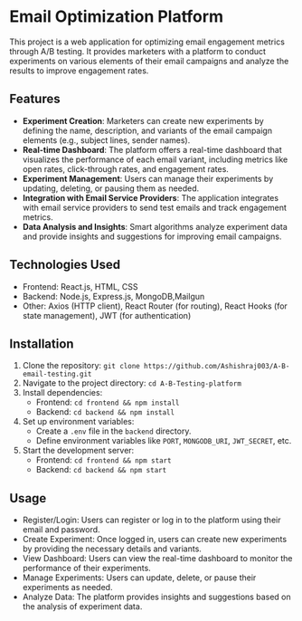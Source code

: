 # Email Optimization Platform

This project is a web application for optimizing email engagement metrics through A/B testing. It provides marketers with a platform to conduct experiments on various elements of their email campaigns and analyze the results to improve engagement rates.

## Features

- **Experiment Creation**: Marketers can create new experiments by defining the name, description, and variants of the email campaign elements (e.g., subject lines, sender names).
- **Real-time Dashboard**: The platform offers a real-time dashboard that visualizes the performance of each email variant, including metrics like open rates, click-through rates, and engagement rates.
- **Experiment Management**: Users can manage their experiments by updating, deleting, or pausing them as needed.
- **Integration with Email Service Providers**: The application integrates with email service providers to send test emails and track engagement metrics.
- **Data Analysis and Insights**: Smart algorithms analyze experiment data and provide insights and suggestions for improving email campaigns.

## Technologies Used

- Frontend: React.js, HTML, CSS
- Backend: Node.js, Express.js, MongoDB,Mailgun
- Other: Axios (HTTP client), React Router (for routing), React Hooks (for state management), JWT (for authentication)

## Installation

1. Clone the repository: `git clone https://github.com/Ashishraj003/A-B-email-testing.git`
2. Navigate to the project directory: `cd A-B-Testing-platform`
3. Install dependencies:
   - Frontend: `cd frontend && npm install`
   - Backend: `cd backend && npm install`
4. Set up environment variables:
   - Create a `.env` file in the `backend` directory.
   - Define environment variables like `PORT`, `MONGODB_URI`, `JWT_SECRET`, etc.
5. Start the development server:
   - Frontend: `cd frontend && npm start`
   - Backend: `cd backend && npm start`

## Usage

- Register/Login: Users can register or log in to the platform using their email and password.
- Create Experiment: Once logged in, users can create new experiments by providing the necessary details and variants.
- View Dashboard: Users can view the real-time dashboard to monitor the performance of their experiments.
- Manage Experiments: Users can update, delete, or pause their experiments as needed.
- Analyze Data: The platform provides insights and suggestions based on the analysis of experiment data.

